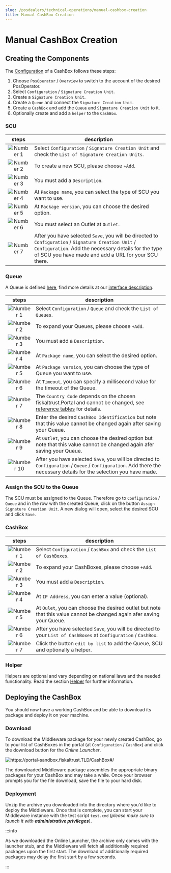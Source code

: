 ```yaml
---
slug: /posdealers/technical-operations/manual-cashbox-creation
title: Manual CashBox Creation
---
```

# Manual CashBox Creation

## Creating the Components 

The [Configuration](../technical-operations/middleware/configuration.md) of a CashBox follows these steps:

1. Choose `PosOperator` / `Overview` to switch to the account of the desired PosOperator.
2. Select `Configuration` / `Signature Creation Unit`.
3. Create a `Signature Creation Unit`.
4. Create a `Queue` and connect the `Signature Creation Unit`.
5. Create a `CashBox` and add the `Queue` and `Signature Creation Unit` to it.
6. Optionally create and add a `helper` to the `CashBox`. 

### SCU

| steps | description                                                                                                                |
|:----------------------:|-------------------------------------------------------------------------------------------------------------------------------------|
|![Number 1](../images/numbers/circle-1o.png) |Select `Configuration` / `Signature Creation Unit` and check the `List of Signature Creation Units`.    |
|![Number 2](../images/numbers/circle-2o.png) |To create a new SCU, please choose `+Add`.  |
|![Number 3](../images/numbers/circle-3o.png) |You must add a `Description`.  |
|![Number 4](../images/numbers/circle-4o.png) |At `Package name`, you can select the type of SCU you want to use.  |
|![Number 5](../images/numbers/circle-5o.png) |At `Package version`, you can choose the desired option.  |
|![Number 6](../images/numbers/circle-6o.png) |You must select an Outlet at `Outlet`.  |
|![Number 7](../images/numbers/circle-87o.png) |After you have selected `Save`, you will be directed to `Configuration` / `Signature Creation Unit` / `Configuration`. Add the necessary details for the type of SCU you have made and add a URL for your SCU there.  |

### Queue

A Queue is defined [here](../business-basics/architecture.md#queue), find more details at our [interface description](https://github.com/fiskaltrust/interface-doc).  

| steps | description                                                                                                                |
|:----------------------:|-------------------------------------------------------------------------------------------------------------------------------------|
|![Number 1](../images/numbers/circle-1o.png) |Select `Configuration` / `Queue` and check the `List of Queues`.  |
|![Number 2](../images/numbers/circle-2o.png) |To expand your Queues, please choose `+Add`.  |
|![Number 3](../images/numbers/circle-3o.png) |You must add a `Description`.  |
|![Number 4](../images/numbers/circle-4o.png) |At `Package name`, you can select the desired option.  |
|![Number 5](../images/numbers/circle-5o.png) |At `Package version`, you can choose the type of Queue you want to use.  |
|![Number 6](../images/numbers/circle-6o.png) |At `Timeout`, you can specify a millisecond value for the timeout of the Queue.  |
|![Number 7](../images/numbers/circle-7o.png) |The `Country Code` depends on the chosen fiskaltrust.Portal and cannot be changed, see [reference tables](https://docs.fiskaltrust.cloud/de/docs/poscreators/middleware-doc/germany/reference-tables/ftstate "https://docs.fiskaltrust.cloud/de/docs/poscreators/middleware-doc/germany/reference-tables/ftstate") for details.  |
|![Number 8](../images/numbers/circle-8o.png) |Enter the desired `CashBox Identification` but note that this value cannot be changed again after saving your Queue.  |
|![Number 9](../images/numbers/circle-9o.png) |At `Outlet`, you can choose the desired option but note that this value cannot be changed again afer saving your Queue.  |
|![Number 10](../images/numbers/circle-10o.png) |After you have selected `Save`, you will be directed to `Configuration` / `Queue` / `Configuration`. Add  there the necessary details for the selection you have made.

### Assign the SCU to the Queue

The SCU must be assigned to the Queue. Therefore go to `Configuration` / `Queue` and in the row with the created Queue, click on the button `Assign Signature Creation Unit`. A new dialog will open, select the desired SCU and click `Save`.

### CashBox  

| steps | description                                                                                                                |
|:----------------------:|-------------------------------------------------------------------------------------------------------------------------------------|
|![Number 1](../images/numbers/circle-1o.png) |Select `Configuration` / `CashBox` and check the `List of CashBoxes`.  |
|![Number 2](../images/numbers/circle-2o.png) |To expand your CashBoxes, please choose `+Add`.  |
|![Number 3](../images/numbers/circle-3o.png) |You must add a `Description`.  |
|![Number 4](../images/numbers/circle-4o.png) |At `IP Address`, you can enter a value (optional).  |
|![Number 5](../images/numbers/circle-5o.png) |At `Oulet`, you can choose the desired outlet but note that this value cannot be changed again afer saving your Queue. |
|![Number 6](../images/numbers/circle-6o.png) |After you have selected `Save`, you will be directed to your `List of CashBoxes` at `Configuration` / `CashBox`. 
|![Number 7](../images/numbers/circle-7o.png) |Click the button `edit by list` to add the Queue, SCU and optionally a helper.  |


### Helper

Helpers are optional and vary depending on national laws and the needed functionality. Read the section [Helper](../technical-operations/middleware/helper.md) for further information.

## Deploying the CashBox

You should now have a working CashBox and be able to download its package and deploy it on your machine.

### Download

To download the Middleware package for your newly created CashBox, go to your list of CashBoxes in the portal (at `Configuration` / `CashBox`) and click the download button for the *Online Launcher*.

![](./images/download.png "https://portal-sandbox.fiskaltrust.TLD/CashBox#/")

The downloaded Middleware package assembles the appropriate binary packages for your CashBox and may take a while. Once your browser prompts you for the file download, save the file to your hard disk.

### Deployment

Unzip the archive you downloaded into the directory where you'd like to deploy the Middleware. Once that is complete, you can start your Middleware instance with the test script `test.cmd` (_please make sure to launch it with **administrative privileges**_).

:::info

As we downloaded the Online Launcher, the archive only comes with the launcher stub, and the Middleware will fetch all additionally required packages upon the first start. The download of additionally required packages may delay the first start by a few seconds.

:::